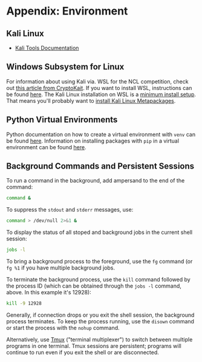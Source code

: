 # Appendix: Environment


## Kali Linux 
- [Kali Tools Documentation](https://www.kali.org/tools/)



## Windows Subsystem for Linux

For information about using Kali via. WSL for the NCL competition, check out [this article from CryptoKait](https://cryptokait.com/2020/08/19/ncl-and-wsl-leaving-the-kali-vm-behind/).
If you want to install WSL, instructions can be found [here](https://learn.microsoft.com/en-us/windows/wsl/install). 
The Kali Linux installation on WSL is a [minimum install setup](https://www.kali.org/docs/troubleshooting/common-minimum-setup/). 
That means you'll probably want to [install Kali Linux Metapackages](https://www.kali.org/docs/general-use/metapackages/).



## Python Virtual Environments
 
Python documentation on how to create a virtual environment with `venv` can be found [here](https://docs.python.org/3/library/venv.html).
Information on installing packages with `pip` in a virtual environment can be found [here](https://packaging.python.org/en/latest/guides/installing-using-pip-and-virtual-environments/).



## Background Commands and Persistent Sessions

To run a command in the background, add ampersand to the end of the command:
```bash
command &
```
To suppress the `stdout` and `stderr` messages, use:
```bash
command > /dev/null 2>&1 &
```
To display the status of all stoped and background jobs in the current shell session:
```bash
jobs -l
```
To bring a background process to the foreground, use the `fg` command (or `fg %1` if you have multiple background jobs.

To terminate the background process, use the `kill` command followed by the process ID (which can be obtained through the `jobs -l` command, above. In this example it's 12928):
```bash
kill -9 12928
```

Generally, if connection drops or you exit the shell session, the background process terminates. 
To keep the process running, use the `disown` command or start the process with the `nohup` command.

Alternatively, use [Tmux](https://linuxize.com/post/getting-started-with-tmux/) ("terminal multiplexer") to switch between multiple programs in one terminal. 
Tmux sessions are persistent; programs will continue to run even if you exit the shell or are disconnected.




